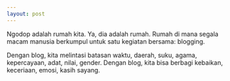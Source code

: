 ```yaml
---
layout: post
---
```


Ngodop adalah rumah kita. Ya, dia adalah rumah. Rumah di mana segala macam manusia berkumpul untuk satu kegiatan bersama: blogging.

Dengan blog, kita melintasi batasan waktu, daerah, suku, agama, kepercayaan, adat, nilai, gender. Dengan blog, kita bisa berbagi kebaikan, keceriaan, emosi, kasih sayang.
